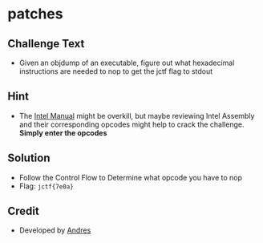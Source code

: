 # patches

## Challenge Text
* Given an objdump of an executable, figure out what hexadecimal instructions are needed to nop to get the jctf flag to stdout

## Hint
* The [Intel Manual](https://www.intel.com/content/dam/www/public/us/en/documents/manuals/64-ia-32-architectures-software-developer-instruction-set-reference-manual-325383.pdf) might be overkill, but maybe reviewing Intel Assembly and their corresponding opcodes might help to crack the challenge. **Simply enter the opcodes**

## Solution
* Follow the Control Flow to Determine what opcode you have to nop  
* Flag: `jctf{7e0a}`

## Credit
* Developed by [Andres](https://github.com/AOrps)
